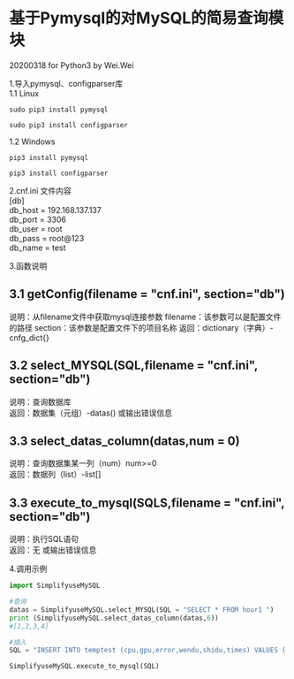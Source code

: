 基于Pymysql的对MySQL的简易查询模块
==================================================  
20200318 for Python3 by Wei.Wei

1.导入pymysql、configparser库  
1.1 Linux  
```
sudo pip3 install pymysql
```  
```
sudo pip3 install configparser
```   
1.2 Windows  
```
pip3 install pymysql
```  
```
pip3 install configparser
```   

2.cnf.ini 文件内容  
[db]  
db_host = 192.168.137.137  
db_port = 3306  
db_user = root  
db_pass = root@123  
db_name = test  

3.函数说明  

3.1 getConfig(filename = "cnf.ini", section="db")
----
说明：从filename文件中获取mysql连接参数
filename：该参数可以是配置文件的路径
section：该参数是配置文件下的项目名称
返回：dictionary（字典）-cnfg_dict{}  

3.2 select_MYSQL(SQL,filename = "cnf.ini", section="db")  
----
说明：查询数据库  
返回：数据集（元组）-datas() 或输出错误信息  

3.3 select_datas_column(datas,num = 0)  
----
说明：查询数据集某一列（num）num>=0  
返回：数据列（list）-list[]  

3.3 execute_to_mysql(SQLS,filename = "cnf.ini", section="db")  
----
说明：执行SQL语句  
返回：无 或输出错误信息  

4.调用示例
```Python
import SimplifyuseMySQL

#查询
datas = SimplifyuseMySQL.select_MYSQL(SQL = "SELECT * FROM hour1 ")
print (SimplifyuseMySQL.select_datas_column(datas,6))
#[1,2,3,4]

#插入
SQL = "INSERT INTO temptest (cpu,gpu,error,wendu,shidu,times) VALUES ('{cpu}','{gpu}','{error}','{wendu}','{shidu}','{shijian}')".format(cpu = cpu ,gpu = gpu,error = pressure ,wendu = temperature,shidu = humidity,shijian = time.strftime("%Y-%m-%d %H:%M:%S", time.localtime()))

SimplifyuseMySQL.execute_to_mysql(SQL)
```
